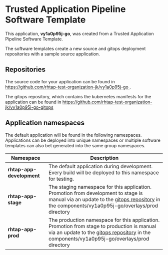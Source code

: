 # Trusted Application Pipeline Software Template

This application, **vy1a0p95j-go**, was created from a Trusted Application Pipeline Software Template.

The software templates create a new source and gitops deployment repositories with a sample source application. 

## Repositories

The source code for your application can be found in [https://github.com/rhtap-test-organization-jk/vy1a0p95j-go ](https://github.com/rhtap-test-organization-jk/vy1a0p95j-go ).
 
The gitops repository, which contains the kubernetes manifests for the application can be found in 
[https://github.com/rhtap-test-organization-jk/vy1a0p95j-go-gitops ](https://github.com/rhtap-test-organization-jk/vy1a0p95j-go-gitops ) 

## Application namespaces 

The default application will be found in the following namespaces. Applications can be deployed into unique namespaces or multiple software templates can also bet generated into the same group namespaces.  

|  Namespace   |  Description   |  
| -------- | -------- |   
| **rhtap-app-development** | The default application during development. Every build will be deployed to this namespace for testing. | 
| **rhtap-app-stage** | The staging namespace for this application. Promotion from development to stage is manual via an update to the [gitops repository](https://github.com/rhtap-test-organization-jk/vy1a0p95j-go-gitops ) in the components/vy1a0p95j-go/overlays/prod directory |  
| **rhtap-app-prod** | The production namespace for this application. Promotion from stage to production is manual via an update to the [gitops repository](https://github.com/rhtap-test-organization-jk/vy1a0p95j-go-gitops ) in the components/vy1a0p95j-go/overlays/prod directory | 